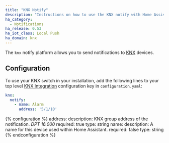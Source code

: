 ```yaml
---
title: "KNX Notify"
description: "Instructions on how to use the KNX notify with Home Assistant."
ha_category:
  - Notifications
ha_release: 0.53
ha_iot_class: Local Push
ha_domain: knx
---
```


The `knx` notify platform allows you to send notifications to [KNX](https://www.knx.org/) devices.

## Configuration

To use your KNX switch in your installation, add the following lines to your top level [KNX Integration](/integrations/knx) configuration key in `configuration.yaml`:

```yaml
knx:
  notify:
    - name: Alarm
      address: '5/1/10'
```

{% configuration %}
address:
  description: KNX group address of the notification. *DPT 16.000*
  required: true
  type: string
name:
  description: A name for this device used within Home Assistant.
  required: false
  type: string
{% endconfiguration %}
